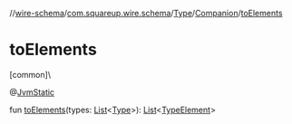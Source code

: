 //[wire-schema](../../../../index.md)/[com.squareup.wire.schema](../../index.md)/[Type](../index.md)/[Companion](index.md)/[toElements](to-elements.md)

# toElements

[common]\

@[JvmStatic](https://kotlinlang.org/api/latest/jvm/stdlib/kotlin.jvm/-jvm-static/index.html)

fun [toElements](to-elements.md)(types: [List](https://kotlinlang.org/api/latest/jvm/stdlib/kotlin.collections/-list/index.html)&lt;[Type](../index.md)&gt;): [List](https://kotlinlang.org/api/latest/jvm/stdlib/kotlin.collections/-list/index.html)&lt;[TypeElement](../../../com.squareup.wire.schema.internal.parser/-type-element/index.md)&gt;
